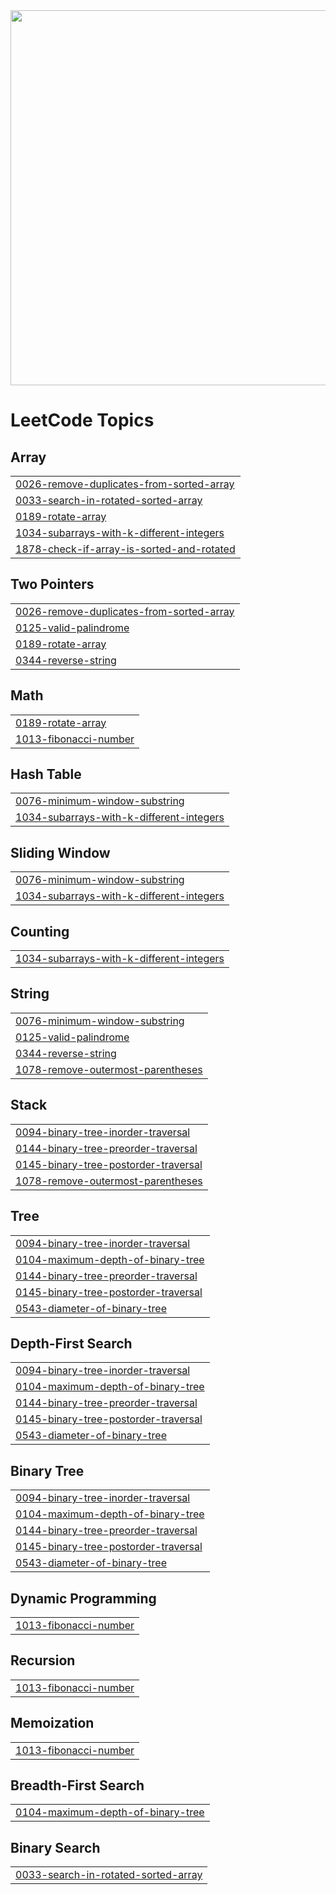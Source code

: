 <img src="https://readmecodegen.vercel.app/api/leetcode-stats/DSC_27?theme=gradient&acceptance=false&reputation=false" width="600" />

<!---LeetCode Topics Start-->
# LeetCode Topics
## Array
|  |
| ------- |
| [0026-remove-duplicates-from-sorted-array](https://github.com/DheerajSChauhan/dsc-is-coding-wooW-/tree/master/0026-remove-duplicates-from-sorted-array) |
| [0033-search-in-rotated-sorted-array](https://github.com/DheerajSChauhan/dsc-is-coding-wooW-/tree/master/0033-search-in-rotated-sorted-array) |
| [0189-rotate-array](https://github.com/DheerajSChauhan/dsc-is-coding-wooW-/tree/master/0189-rotate-array) |
| [1034-subarrays-with-k-different-integers](https://github.com/DheerajSChauhan/dsc-is-coding-wooW-/tree/master/1034-subarrays-with-k-different-integers) |
| [1878-check-if-array-is-sorted-and-rotated](https://github.com/DheerajSChauhan/dsc-is-coding-wooW-/tree/master/1878-check-if-array-is-sorted-and-rotated) |
## Two Pointers
|  |
| ------- |
| [0026-remove-duplicates-from-sorted-array](https://github.com/DheerajSChauhan/dsc-is-coding-wooW-/tree/master/0026-remove-duplicates-from-sorted-array) |
| [0125-valid-palindrome](https://github.com/DheerajSChauhan/dsc-is-coding-wooW-/tree/master/0125-valid-palindrome) |
| [0189-rotate-array](https://github.com/DheerajSChauhan/dsc-is-coding-wooW-/tree/master/0189-rotate-array) |
| [0344-reverse-string](https://github.com/DheerajSChauhan/dsc-is-coding-wooW-/tree/master/0344-reverse-string) |
## Math
|  |
| ------- |
| [0189-rotate-array](https://github.com/DheerajSChauhan/dsc-is-coding-wooW-/tree/master/0189-rotate-array) |
| [1013-fibonacci-number](https://github.com/DheerajSChauhan/dsc-is-coding-wooW-/tree/master/1013-fibonacci-number) |
## Hash Table
|  |
| ------- |
| [0076-minimum-window-substring](https://github.com/DheerajSChauhan/dsc-is-coding-wooW-/tree/master/0076-minimum-window-substring) |
| [1034-subarrays-with-k-different-integers](https://github.com/DheerajSChauhan/dsc-is-coding-wooW-/tree/master/1034-subarrays-with-k-different-integers) |
## Sliding Window
|  |
| ------- |
| [0076-minimum-window-substring](https://github.com/DheerajSChauhan/dsc-is-coding-wooW-/tree/master/0076-minimum-window-substring) |
| [1034-subarrays-with-k-different-integers](https://github.com/DheerajSChauhan/dsc-is-coding-wooW-/tree/master/1034-subarrays-with-k-different-integers) |
## Counting
|  |
| ------- |
| [1034-subarrays-with-k-different-integers](https://github.com/DheerajSChauhan/dsc-is-coding-wooW-/tree/master/1034-subarrays-with-k-different-integers) |
## String
|  |
| ------- |
| [0076-minimum-window-substring](https://github.com/DheerajSChauhan/dsc-is-coding-wooW-/tree/master/0076-minimum-window-substring) |
| [0125-valid-palindrome](https://github.com/DheerajSChauhan/dsc-is-coding-wooW-/tree/master/0125-valid-palindrome) |
| [0344-reverse-string](https://github.com/DheerajSChauhan/dsc-is-coding-wooW-/tree/master/0344-reverse-string) |
| [1078-remove-outermost-parentheses](https://github.com/DheerajSChauhan/dsc-is-coding-wooW-/tree/master/1078-remove-outermost-parentheses) |
## Stack
|  |
| ------- |
| [0094-binary-tree-inorder-traversal](https://github.com/DheerajSChauhan/dsc-is-coding-wooW-/tree/master/0094-binary-tree-inorder-traversal) |
| [0144-binary-tree-preorder-traversal](https://github.com/DheerajSChauhan/dsc-is-coding-wooW-/tree/master/0144-binary-tree-preorder-traversal) |
| [0145-binary-tree-postorder-traversal](https://github.com/DheerajSChauhan/dsc-is-coding-wooW-/tree/master/0145-binary-tree-postorder-traversal) |
| [1078-remove-outermost-parentheses](https://github.com/DheerajSChauhan/dsc-is-coding-wooW-/tree/master/1078-remove-outermost-parentheses) |
## Tree
|  |
| ------- |
| [0094-binary-tree-inorder-traversal](https://github.com/DheerajSChauhan/dsc-is-coding-wooW-/tree/master/0094-binary-tree-inorder-traversal) |
| [0104-maximum-depth-of-binary-tree](https://github.com/DheerajSChauhan/dsc-is-coding-wooW-/tree/master/0104-maximum-depth-of-binary-tree) |
| [0144-binary-tree-preorder-traversal](https://github.com/DheerajSChauhan/dsc-is-coding-wooW-/tree/master/0144-binary-tree-preorder-traversal) |
| [0145-binary-tree-postorder-traversal](https://github.com/DheerajSChauhan/dsc-is-coding-wooW-/tree/master/0145-binary-tree-postorder-traversal) |
| [0543-diameter-of-binary-tree](https://github.com/DheerajSChauhan/dsc-is-coding-wooW-/tree/master/0543-diameter-of-binary-tree) |
## Depth-First Search
|  |
| ------- |
| [0094-binary-tree-inorder-traversal](https://github.com/DheerajSChauhan/dsc-is-coding-wooW-/tree/master/0094-binary-tree-inorder-traversal) |
| [0104-maximum-depth-of-binary-tree](https://github.com/DheerajSChauhan/dsc-is-coding-wooW-/tree/master/0104-maximum-depth-of-binary-tree) |
| [0144-binary-tree-preorder-traversal](https://github.com/DheerajSChauhan/dsc-is-coding-wooW-/tree/master/0144-binary-tree-preorder-traversal) |
| [0145-binary-tree-postorder-traversal](https://github.com/DheerajSChauhan/dsc-is-coding-wooW-/tree/master/0145-binary-tree-postorder-traversal) |
| [0543-diameter-of-binary-tree](https://github.com/DheerajSChauhan/dsc-is-coding-wooW-/tree/master/0543-diameter-of-binary-tree) |
## Binary Tree
|  |
| ------- |
| [0094-binary-tree-inorder-traversal](https://github.com/DheerajSChauhan/dsc-is-coding-wooW-/tree/master/0094-binary-tree-inorder-traversal) |
| [0104-maximum-depth-of-binary-tree](https://github.com/DheerajSChauhan/dsc-is-coding-wooW-/tree/master/0104-maximum-depth-of-binary-tree) |
| [0144-binary-tree-preorder-traversal](https://github.com/DheerajSChauhan/dsc-is-coding-wooW-/tree/master/0144-binary-tree-preorder-traversal) |
| [0145-binary-tree-postorder-traversal](https://github.com/DheerajSChauhan/dsc-is-coding-wooW-/tree/master/0145-binary-tree-postorder-traversal) |
| [0543-diameter-of-binary-tree](https://github.com/DheerajSChauhan/dsc-is-coding-wooW-/tree/master/0543-diameter-of-binary-tree) |
## Dynamic Programming
|  |
| ------- |
| [1013-fibonacci-number](https://github.com/DheerajSChauhan/dsc-is-coding-wooW-/tree/master/1013-fibonacci-number) |
## Recursion
|  |
| ------- |
| [1013-fibonacci-number](https://github.com/DheerajSChauhan/dsc-is-coding-wooW-/tree/master/1013-fibonacci-number) |
## Memoization
|  |
| ------- |
| [1013-fibonacci-number](https://github.com/DheerajSChauhan/dsc-is-coding-wooW-/tree/master/1013-fibonacci-number) |
## Breadth-First Search
|  |
| ------- |
| [0104-maximum-depth-of-binary-tree](https://github.com/DheerajSChauhan/dsc-is-coding-wooW-/tree/master/0104-maximum-depth-of-binary-tree) |
## Binary Search
|  |
| ------- |
| [0033-search-in-rotated-sorted-array](https://github.com/DheerajSChauhan/dsc-is-coding-wooW-/tree/master/0033-search-in-rotated-sorted-array) |
<!---LeetCode Topics End-->